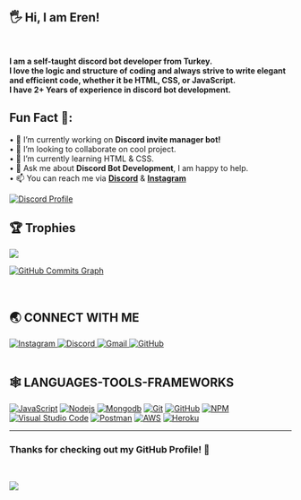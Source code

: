 ## 🖐 Hi, I am Eren!

<br />

**I am a self-taught discord bot developer from Turkey.**
<br/>**I love the logic and structure of coding and always strive to write elegant and efficient code, whether it be HTML, CSS, or JavaScript.**
<br />**I have 2+ Years of experience in discord bot development.**
<!-- <img src="https://github-readme-stats.vercel.app/api/?username=ErenBaygun&show_icons=true" alt="git stats"> -->


## Fun Fact 🎈:

<!-- <img align="left" height="150" src="https://raw.githubusercontent.com/hicodersofficial/images/main/giphy%20(2).gif" style="margin-right: 2rem;"> -->

• 🔭 I’m currently working on <b>Discord invite manager bot!</b> <br/>
• 👯 I’m looking to collaborate on cool project.<br/>
• 🌱 I’m currently learning HTML & CSS.<br/>
• 💬 Ask me about <b>Discord Bot Development</b>, I am happy to help.<br/>
• 📫 You can reach me via <a href="https://discord.gg/MEdUDMSTMx"><b>Discord</b></a> & <a href="https://www.instagram.com/eren.byg"><b>Instagram</b></a><br/>
</span>

<!-- ![Profile views](https://gpvc.arturio.dev/ErenBaygun) -->

[![Discord Profile](https://lanyard-profile-readme.vercel.app/api/513752527989374976?theme=dark&bg=272727)](https://discord.com/users/513752527989374976)

## 🏆 Trophies
[![](https://github-profile-trophy.vercel.app/?username=Erenbaygun&theme=juicyfresh&rank=S,SS,SSS,A,AA,AAA,SECRET,B,BB,BBB,C,CC,CCC)][repo]

<a href="http://www.github.com/ErenBaygun"><img src="https://activity-graph.herokuapp.com/graph?username=ErenBaygun&bg_color=1c1917&color=ffffff&line=0891b2&point=ffffff&area_color=1c1917&area=true&hide_border=true&custom_title=GitHub%20Commits%20Graph" alt="GitHub Commits Graph" /></a>

<br />

## 🌏 **CONNECT WITH ME**

<a href="https://www.instagram.com/eren.byg"> 
    <img src="https://img.shields.io/badge/Instagram-E4405F?style=for-the-badge&logo=instagram&logoColor=white" title="Instagram"  alt="Instagram"/>
</a>
<a href="https://discord.gg/MEdUDMSTMx"> 
    <img src="https://img.shields.io/badge/Discord-7289DA?style=for-the-badge&logo=discord&logoColor=white" title="Discord"  alt="Discord"/>
</a>
<!-- <a href="https://www.youtube.com/channel/UC1hooNUnK4Ivk5KBaT5PKIg"> 
    <img src="https://img.shields.io/badge/YouTube-FF0000?style=for-the-badge&logo=youtube&logoColor=white" title="Youtube"  alt="Youtube"/>
</a> -->
<a href="mailto:eren@baygun.net"> 
    <img src="https://img.shields.io/badge/Gmail-D14836?style=for-the-badge&logo=gmail&logoColor=white" title="Gmail"  alt="Gmail"/>
</a>
<a href="https://www.github.com/ErenBaygun"> 
    <img src="https://img.shields.io/badge/GitHub-100000?style=for-the-badge&logo=github&logoColor=white" title="GitHub"  alt="GitHub"/>
</a>
<!-- <a href="https://twitter.com/coders_hi"> 
    <img src="https://img.shields.io/badge/Twitter-1DA1F2?style=for-the-badge&logo=twitter&logoColor=white" title="Twitter"  alt="Twitter"/>
</a> -->
<!-- <a href="https://www.facebook.com/hicoders"> 
    <img src="https://img.shields.io/badge/Facebook-%231877F2.svg?style=for-the-badge&logo=Facebook&logoColor=white" title="Facebook"  alt="Facebook"/>
</a> -->
<!-- <a  href="https://www.linkedin.com/company/hi-coders/">
    <img src="https://img.shields.io/badge/LinkedIn-0077B5?style=for-the-badge&logo=linkedin&logoColor=white" title="LinkedIn"  alt="LinkedIn"/>
</a> -->
<!-- <a href="https://codepen.io/hicoders"> 
    <img src="https://img.shields.io/badge/Codepen-000000?style=for-the-badge&logo=codepen&logoColor=white" title="Codepen"  alt="Codepen"/>
</a> -->
<br />


<br />

## 🕸️ **LANGUAGES-TOOLS-FRAMEWORKS**

[![JavaScript](https://img.shields.io/badge/JavaScript-F7DF1E?style=for-the-badge&logo=javascript&logoColor=black "JavaScript")][repo]
[![](https://img.shields.io/badge/Node.js-43853D?style=for-the-badge&logo=node.js&logoColor=white "Nodejs")][repo]
[![Mongodb](https://img.shields.io/badge/MongoDB-4EA94B?style=for-the-badge&logo=mongodb&logoColor=white "Mongodb")][repo]
[![Git](https://img.shields.io/badge/git-%23F05033.svg?style=for-the-badge&logo=git&logoColor=white "Git")][repo]
[![GitHub](https://img.shields.io/badge/github-%23121011.svg?style=for-the-badge&logo=github&logoColor=white "GitHub")][repo]
[![NPM](https://img.shields.io/badge/NPM-%23000000.svg?style=for-the-badge&logo=npm&logoColor=white "Npm")][repo]
[![Visual Studio Code](https://img.shields.io/badge/VS%20Code-0078d7.svg?style=for-the-badge&logo=visual-studio-code&logoColor=white "Visual Studio Code")][repo]
[![Postman](https://img.shields.io/badge/Postman-FF6C37?style=for-the-badge&logo=postman&logoColor=white "Postman")][repo]
[![AWS](https://img.shields.io/badge/Amazon-_AWS-FF9900?style=for-the-badge&logo=amazon-aws&logoColor=white "AWS")][repo]
[![Heroku](https://img.shields.io/badge/heroku-%23430098.svg?style=for-the-badge&logo=heroku&logoColor=white "Heroku")][repo]

<!-- [![HTML](https://img.shields.io/badge/HTML5-E34F26?style=for-the-badge&logo=html5&logoColor=white "HTML")][repo] -->
<!-- [![CSS3](https://img.shields.io/badge/CSS3-1572B6?style=for-the-badge&logo=css3&logoColor=white "CSS")][repo] -->
<!-- [![React](https://img.shields.io/badge/React-20232A?style=for-the-badge&logo=react&logoColor=61DAFB "React")][repo] -->
<!-- [![Typescript](https://img.shields.io/badge/TypeScript-007ACC?style=for-the-badge&logo=typescript&logoColor=white "Typescript")][repo] -->
<!-- [![Next JS](https://img.shields.io/badge/Next-black?style=for-the-badge&logo=next.js&logoColor=white "Next.js")][repo] -->
<!-- [![Bootstrap](https://img.shields.io/badge/Bootstrap-563D7C?style=for-the-badge&logo=bootstrap&logoColor=white "Bootstrap")][repo] -->
<!-- [![Sass](https://img.shields.io/badge/Sass-CC6699?style=for-the-badge&logo=sass&logoColor=white "SASS")][repo] -->
<!-- [![PHP](https://img.shields.io/badge/PHP-777BB4?style=for-the-badge&logo=php&logoColor=white "PHP")][repo] -->
<!-- [![JQuery](https://img.shields.io/badge/jQuery-0769AD?style=for-the-badge&logo=jquery&logoColor=white "JQuery")][repo] -->
<!-- [![Material UI](https://img.shields.io/badge/Material--UI-%230081CB.svg?style=for-the-badge&logo=mui&logoColor=white "Material UI")][repo] -->
<!-- [![Socket.io-client](https://img.shields.io/badge/Socket.io--client-black?style=for-the-badge&logo=socket.io&badgeColor=**010101** "Socket.io-client")][repo] -->
<!-- [![ESLint](https://img.shields.io/badge/ESLint-4B3263?style=for-the-badge&logo=eslint&logoColor=white)][repo] -->
<!-- [![Angular](https://img.shields.io/badge/Angular-DD0031?style=for-the-badge&logo=angular&logoColor=white "Angular")][repo] -->
<!-- [![Styled Components](https://img.shields.io/badge/styled--components-DB7093?style=for-the-badge&logo=styled-components&logoColor=white "Styled-Components")][repo] -->
<!-- [![](https://img.shields.io/badge/React_Router-CA4245?style=for-the-badge&logo=react-router&logoColor=white "React Router")][repo] -->
<!-- [![Tailwind](https://img.shields.io/badge/Tailwind_CSS-38B2AC?style=for-the-badge&logo=tailwind-css&logoColor=white "Tailwind")][repo] -->
<!-- [![Webpack](https://img.shields.io/badge/webpack-%238DD6F9.svg?style=for-the-badge&logo=webpack&logoColor=black "Webpack")][repo] -->
<!-- [![Three.js](https://img.shields.io/badge/threejs-black?style=for-the-badge&logo=three.js&logoColor=white "Three.js")][repo] -->

<!-- [![Go](https://img.shields.io/badge/go-%2300ADD8.svg?style=for-the-badge&logo=go&logoColor=white "GO Lang")][repo] -->

<!-- [![Express js](https://img.shields.io/badge/Express.js-404D59?style=for-the-badge "Express js")][repo] -->
<!-- [![SQLLite](https://img.shields.io/badge/SQLite-07405E?style=for-the-badge&logo=sqlite&logoColor=white "SQLLite")][repo] -->
<!-- [![Redis](https://img.shields.io/badge/redis-%23DD0031.svg?style=for-the-badge&logo=redis&logoColor=white "Redis")][repo] -->
<!-- [![MySql](https://img.shields.io/badge/MySQL-00000F?style=for-the-badge&logo=mysql&logoColor=white "MySql")][repo] -->
<!-- [![Postgresql](https://img.shields.io/badge/PostgreSQL-316192?style=for-the-badge&logo=postgresql&logoColor=white "Postgresql")][repo] -->

<!-- [![Docker](https://img.shields.io/badge/docker-%230db7ed.svg?style=for-the-badge&logo=docker&logoColor=white)][repo] -->
<!-- [![Apache](https://img.shields.io/badge/apache-%23D42029.svg?style=for-the-badge&logo=apache&logoColor=white "Apache")][repo] -->
<!-- [![Nginx](https://img.shields.io/badge/nginx-%23009639.svg?style=for-the-badge&logo=nginx&logoColor=white "Nginx")][repo] -->
<!-- [![Insomnia](https://img.shields.io/badge/Insomnia-black?style=for-the-badge&logo=insomnia&logoColor=5849BE "Insomnia")][repo] -->
<!-- [![Shell Scripts](https://img.shields.io/badge/Shell_Script-121011?style=for-the-badge&logo=gnu-bash&logoColor=white)][repo] -->
<!-- [![Linux](https://img.shields.io/badge/Linux-FCC624?style=for-the-badge&logo=linux&logoColor=black "Linux")][repo] -->
<!-- [![Gradle](https://img.shields.io/badge/Gradle-02303A.svg?style=for-the-badge&logo=Gradle&logoColor=white "Gradle")][repo] -->

<!-- [![Google Cloud](https://img.shields.io/badge/GoogleCloud-%234285F4.svg?style=for-the-badge&logo=google-cloud&logoColor=white "Google Cloud")][repo] -->
<!-- [![Netlify](https://img.shields.io/badge/netlify-%23000000.svg?style=for-the-badge&logo=netlify&logoColor=#00C7B7 "Netlify")][repo] -->
<!-- [![Vercel](https://img.shields.io/badge/vercel-%23000000.svg?style=for-the-badge&logo=vercel&logoColor=white "Vercel")][repo] -->
<!-- [![Firebase](https://img.shields.io/badge/firebase-%23039BE5.svg?style=for-the-badge&logo=firebase "Firebase")][repo] -->

<!--## 📄 **CODE EDITOR & IDES**

[![Visual Studio Code](https://img.shields.io/badge/VS%20Code-0078d7.svg?style=for-the-badge&logo=visual-studio-code&logoColor=white "Visual Studio Code")][repo]
[![Visual Studio Code](https://img.shields.io/badge/VS%20Code%20Insider-24bfa5.svg?style=for-the-badge&logo=visual-studio-code&logoColor=white "Visual Studio Code")][repo]
[![Sublime Text](https://img.shields.io/badge/sublime_text-%23575757.svg?style=for-the-badge&logo=sublime-text&logoColor=important "Sublime Text")][repo]
[![Visual Studio](https://img.shields.io/badge/Visual%20Studio-5C2D91.svg?style=for-the-badge&logo=visual-studio&logoColor=white "Visual Studio")][repo] -->

<!-- [![Vim](https://img.shields.io/badge/VIM-%2311AB00.svg?style=for-the-badge&logo=vim&logoColor=white)][repo] -->
<!-- [![Android Studio](https://img.shields.io/badge/Android%20Studio-3DDC84.svg?style=for-the-badge&logo=android-studio&logoColor=white)][repo] -->
<!-- [![Jupyter Notebook](https://img.shields.io/badge/jupyter-%23FA0F00.svg?style=for-the-badge&logo=jupyter&logoColor=white)][repo] -->
<!-- [![Xcode](https://img.shields.io/badge/Xcode-007ACC?style=for-the-badge&logo=Xcode&logoColor=white)][repo] -->

<!-- ## 🌐 **BROWSERS**
[![Google Chrome](https://img.shields.io/badge/Google%20Chrome-317cee?style=for-the-badge&logo=GoogleChrome&logoColor=white)][repo]
[![Brave](https://img.shields.io/badge/Brave-FB542B?style=for-the-badge&logo=Brave&logoColor=white "Brave")][repo]
![Firefox](https://img.shields.io/badge/Firefox-FF7139?style=for-the-badge&logo=Firefox-Browser&logoColor=white)
![Edge](https://img.shields.io/badge/Edge-0078D7?style=for-the-badge&logo=Microsoft-edge&logoColor=white) -->

<!-- ![Safari](https://img.shields.io/badge/Safari-000000?style=for-the-badge&logo=Safari&logoColor=white) -->

<!-- ## ⭕ **OPERATING SYSTEMS**
![Windows](https://img.shields.io/badge/Windows-0078D6?style=for-the-badge&logo=windows&logoColor=white)
![Ubuntu](https://img.shields.io/badge/Ubuntu-E95420?style=for-the-badge&logo=ubuntu&logoColor=white)
![Kali](https://img.shields.io/badge/Kali-268BEE?style=for-the-badge&logo=kalilinux&logoColor=white)
![Cent OS](https://img.shields.io/badge/cent%20os-002260?style=for-the-badge&logo=centos&logoColor=F0F0F0)
![Android](https://img.shields.io/badge/Android-3DDC84?style=for-the-badge&logo=android&logoColor=white) 
![Mac OS](https://img.shields.io/badge/mac%20os-000000?style=for-the-badge&logo=macos&logoColor=F0F0F0) 
![IOS](https://img.shields.io/badge/iOS-000000?style=for-the-badge&logo=ios&logoColor=white)

## ☃️ **MY LEARNING RESOURCES**

[![Stack Overflow](https://img.shields.io/badge/-Stackoverflow-FE7A16?style=for-the-badge&logo=stack-overflow&logoColor=white)][sof]
[![Medium](https://img.shields.io/badge/Medium-12100E?style=for-the-badge&logo=medium&logoColor=white)][medium]
[![MDN Web Docs](https://img.shields.io/badge/MDN_Web_Docs-black?style=for-the-badge&logo=mdnwebdocs&logoColor=white)][mdn]
[![](https://img.shields.io/badge/YouTube-FF0000?style=for-the-badge&logo=youtube&logoColor=white)][youtube]
[![GeeksForGeeks](https://img.shields.io/badge/GeeksforGeeks-gray?style=for-the-badge&logo=geeksforgeeks&logoColor=35914c)][gog]
[![Udemy](https://img.shields.io/badge/Udemy-A435F0?style=for-the-badge&logo=Udemy&logoColor=white)][udemy]
[![Google](https://img.shields.io/badge/google-4285F4?style=for-the-badge&logo=google&logoColor=white)][google]
[![](https://img.shields.io/badge/GitHub-100000?style=for-the-badge&logo=github&logoColor=white)][github] -->

[medium]: https://medium.com/
[github]: https://github.com/
[google]: https://www.google.com
[mdn]: https://developer.mozilla.org/en-US/
[wiki]: https://en.wikipedia.org/wiki/Main_Page
[quora]: https://www.quora.com/
[youtube]: https://www.youtube.com/
[doc]: https://www.digitalocean.com/community
[udemy]: https://www.udemy.com/
[gog]: https://www.geeksforgeeks.org/
[fcc]: https://www.freecodecamp.org/
[sof]: https://stackoverflow.com/
[repo]: https://github.com/ErenBaygun?tab=repositories

<hr />

### **Thanks for checking out my GitHub Profile!** 🙏

<br />

[![](https://ForTheBadge.com/images/badges/built-with-love.svg)][repo]

<!-- ![](https://img.shields.io/github/followers/ErenBaygun?logo=github&style=for-the-badge&color=0891b2&labelColor=1c1917) -->

<!--  ![](https://github-readme-stats.vercel.app/api/top-langs/?username=ErenBaygun&theme=onedark) -->
